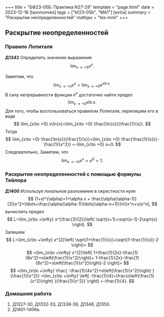 +++
title = "БФ23-05Б: Практика N27-28"
template = "page.html"
date = 2023-12-18
[taxonomies]
tags = ["bf23-05b", "MA1"]
[extra]
summary = "Раскрытие неопределенностей"
mathjax = "tex-mml"
+++

<!-- more -->

## Раскрытие неопределенностей

### Правило Лопиталя

**Д1342** Определить значение выражения
$$
    \lim_{x\to +0} x^x.
$$

Заметим, что
$$
      \lim_{x\to +0} x^x =  \lim_{x\to +0} e^{x\ln{x}}. 
$$
В силу непрерывности функции $e^x$ достаточно найти предел
$$
    \lim_{x\to +0} x\ln{x}. 
$$
Для того, чтобы воспользоваться правилом Лопиталя, перепишем его в виде
$$
    \lim_{x\to +0} x\ln{x}=\lim_{x\to +0} \frac{\ln{x}}{\frac{1}{x}}.
$$
Тогда 
$$
  \lim_{x\to +0} \frac{\ln{x}}{\frac{1}{x}}=\lim_{x\to +0} \frac{\frac{1}{x}}{-\frac{1}{x^2}}
  =-\lim_{x\to +0} x=0.
$$
Следовательно,
Заметим, что
$$
      \lim_{x\to +0} x^x =  e^0=1. 
$$

### Раскрытие неопределенностей с помощью формулы Тейлора

**Д1400** Используя локальное разложение в окрестности нуля
$$
    (1+x)^{\alpha}=1+\alpha x + \frac{\alpha(\alpha-1)}{2!}x^2+\ldots+\frac{\alpha(\alpha-1)\ldots(\alpha-n+1)}{n!}x^n+o(x^n),
$$
вычислить предел
$$
    L=\lim_{x\to +\infty} x^{\frac{3}{2}}\left(
        \sqrt{x+1}+\sqrt{x-1}-2\sqrt{x}
    \right).
$$
Запишем
$$
    L=\lim_{x\to +\infty} x^{2}\left(
        \sqrt{1+\frac{1}{x}}+\sqrt{1-\frac{1}{x}}-2
    \right)=
$$
$$
    =\lim_{x\to +\infty} x^{2}\left[
        1+\frac{1}{2x}-\frac{1}{8x^2}+o\left(\frac{1}{x^2}\right)+
        1-\frac{1}{2x}-\frac{1}{8x^2}+o\left(\frac{1}{x^2}\right)-2
    \right]=
$$
$$
    =\lim_{x\to +\infty} \frac{
        -\frac{1}{4x^2}+o\left(\frac{1}{x^2}\right)
    }{\frac{1}{x^2}}
   =\lim_{x\to +\infty} \left[
    -\frac{1}{4}+\frac{o\left(\frac{1}{x^2}\right)
    }{\frac{1}{x^2}}
    \right]    
    =-\frac{1}{4}.
$$

### Домашняя работа

1. Д1327-30, Д1332-33, Д1338-39, Д1348, Д1350.
2. Д1401-1406а.

